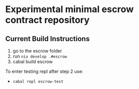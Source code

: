 # Experimental minimal escrow contract repository

## Current Build Instructions

1. go to the escrow folder 
2. run `nix develop .#escrow`
3. cabal build escrow

To enter testing repl after step 2 use:

 - `cabal repl escrow-test`
